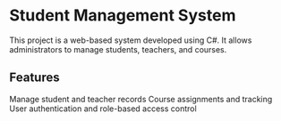 # Student Management System
This project is a web-based system developed using C#. It allows administrators to manage students, teachers, and courses.

## Features
Manage student and teacher records
Course assignments and tracking
User authentication and role-based access control
